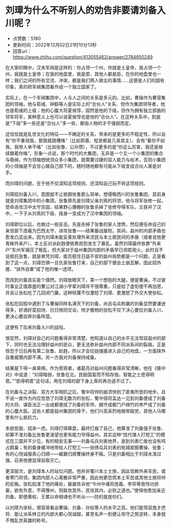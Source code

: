 # 刘璋为什么不听别人的劝告非要请刘备入川呢？
- 点赞数：5180
- 更新时间：2022年12月02日21时10分13秒
- 回答url：https://www.zhihu.com/question/413055462/answer/2784650249
<body>
 <p data-pid="FfsDsxsH">在大家的眼中，汉末军阀是这样的：你占领一个州，你就是土皇帝，我占领一个州，我就是土皇帝；在我的地盘里，我是君、其他人都是臣，在你的地盘里也一样；我们之间的所有交流、冲突，都是我们两人做主的事情……这便是人们的固有印象，真的把军阀集团看作成一个独立国家了。</p>
 <p data-pid="zKIqkoGz">实际上，在一个军阀集团中，人与人之间的关系是多元的。比如，曹操作为曹营集团的领袖，他与荀彧、钟繇等人是实际上的“合伙人”关系、但作为集团领导者，他也是荀彧的上级；他的心腹大将夏侯惇，固然是他的下级，但作为拥有独立部曲的领军将军，某种意义上也可以说夏侯惇也是他的“合伙人”。在这种关系中，到底是“下级”多一些还是“合伙人”多一些，都由人物的才干强弱而定。</p>
 <p data-pid="i8w2qFPO">这恰恰就是乱世文化的特征——不确定的关系，带来的是更多的不稳定性，所以会有“你不重视我，那我就跳槽咯”（比如郭嘉、程昱都是几易其主）、会有“看你不如我，我带人单干咯”（比如张鲁、公孙瓒），不过更多的是“你这么厉害，我还是继续跟着你咯”。形象一点说，那个时代的大集团，无非是一个又一个小集团的集合与吸纳，作为领袖想统领众多小集团，就需要过硬的驭人能力与权术，否则小集团的小领袖是不会甘心做自己部下的，随时随地都有可能从下级变成合伙人甚是对手。</p>
 <p data-pid="RuUTGNYt">而刘璋的问题，在于他不仅深知这项规则、还深知自己玩不转这项规则。</p>
 <p data-pid="WatPkPbL">刘璋招刘备入川，意图就不止抵御张鲁那么简单。想侵略西川的张鲁集团，其前身就是刘璋集团中的小集团。张鲁原先是刘璋父亲刘焉的将领，他与将军张修一起，受命进攻汉中太守苏固，结果野心爆棚的张鲁杀掉了张修夺得军队，又吞并了汉中，一下子从刘焉的下级、摇身一变成为了汉中集团的领袖。</p>
 <p data-pid="EGh6Smll">刘璋即位以后，也做过一些反击。先是杀掉了张鲁的家人泄愤，然后便任命自己的亲信部下庞羲为巴西太守、进攻张鲁——结果屡战屡败。其间，益州的内部矛盾也愈发凸显出来。因为刘璋未能妥善处理外来流民与本土居民间的矛盾（或者说他更青睐外来户），本土反对派赵韪便依靠民怨发生了暴乱，虽然刘璋最终依靠“外来户”东州军镇压了叛乱，但大家对于益州集团内部的矛盾早已洞若观火，此时且不说抵抗张鲁，就是单凭刘璋，能否稳住日益不安的益州局势都是一个问题。正是看到了这一点，刘璋恐惧一旦仇家张鲁打来，自己的部下便会土崩瓦解，因此招外援、“挟外自重”成了他的唯一选项。</p>
 <p data-pid="mWH8SDdw">而找到刘备其实是个偶然。刘璋放眼天下，第一个想抱的大腿，便是曹操。不过彼时事业正值鼎盛的曹公对江湖小字辈刘璋并不很尊重，只是给了虚衔便不再加恩，并且让张松吃了几回闭门羹，这种轻蔑不仅激怒了刘璋、更激怒了外交大使张松。</p>
 <p data-pid="vzCQ2kns">张松在回程中遇到了与曹操同样名满天下的刘备，尚且屯兵荆襄的刘备显然要谦逊得多，好酒好菜招待、日日陪同交谈，恃才傲物的张松不仅下决心要拉刘备入川、更决心要投奔刘备阵营。</p>
 <p data-pid="V1Ui2qLN">这便有了后来刘备入川的战役。</p>
 <p data-pid="3DUj6HOK">很显然，刘璋对自己的问题看得非常清楚，他知道以自己的水平无法驾驭益州的部下，同时也无法治理好益州的民众，更无法弥补益州内部不同派系间的裂痕。正是惊恐于日后再有第二张鲁、赵韪，所以才会拉拢强援进入自己的地盘，一方面挟外自重威慑内部不满，另一方面对刘备保持戒备。</p>
 <p data-pid="5K4Yz8Pe">结果是下得一桌臭棋。作为旁观者，诸葛亮对益州问题看得非常清晰，他在《隆中对》中说道：“刘璋暗弱，张鲁在北，民殷国富而不知存恤，智能之士思得明君。”“思得明君”这句话，用在刘璋的部下身上真的再合适不过了。</p>
 <p data-pid="FAOrmaPe">在刘备与之决裂、双方大军相抗之后，蜀中将帅的崩溃快到了匪夷所思的地步。且不说一直作为内应忽悠了刘璋无数次的张松，蜀中宿将孟达一见到刘备便成了刘备的大将、谋臣法正一出成都便成了刘备的军师、据守成都门户绵竹的李严成了刘备的心腹大臣。这些人都是益州集团的骨干，他们兴高采烈地做带路党，其他人马哪里有什么抵抗力。</p>
 <p data-pid="o499i8X8">本欲拒狼、招来一虎。刘璋打得算盘，最终打崩了自己，他算准了刘备强于张鲁、却算不准刘备比张鲁更渴望也更有能力夺得益州。其实这种“找代理人打短工”的模式在三国并不少见，有的相安无事——刘备屯兵刘表地界，直到刘表亡故也没有鸠占鹊巢；有的委身缓冲地带给人打短工——张绣屯兵刘表的宛城抵御曹操、张鲁；有的心悦诚服真心归顺——臧霸归顺曹操终身不叛。只是刘备相比于刘璋水准过强，召来他便显得自取灭亡。</p>
 <p data-pid="yZDa2ebt">更深层次，是刘璋本人的站位问题。他并非蜀川本土士族，因此信赖外来军民，或者寒门将领，集团内部人心离散非常严重，因此他更恐慌本土军民或其他士族将帅的反叛。张松掐准了他的痛处，屡屡告诉他“今州中诸将庞羲、李异等皆恃功骄豪，欲有外意，不得豫州，则敌攻其外，民攻其内，必败之道也。”使得他愈加亲近刘备，即使黄权、王累以命相谏也不听从——防的就是你们。</p>
 <p data-pid="Jrn5sfl5">以刘璋为坐标，很容易看出曹操、刘备、孙权等人的水平之高，他们能驾驭鬼才虎将、能让派系林立的内部大都心悦诚服，甚至名声一到便让攻守之势逆转，本身就不愧乱世英雄的称号。<br></p>
 <p></p>
</body>